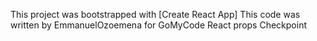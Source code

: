 This project was bootstrapped with [Create React App]
This code was written by EmmanuelOzoemena for GoMyCode React props Checkpoint
